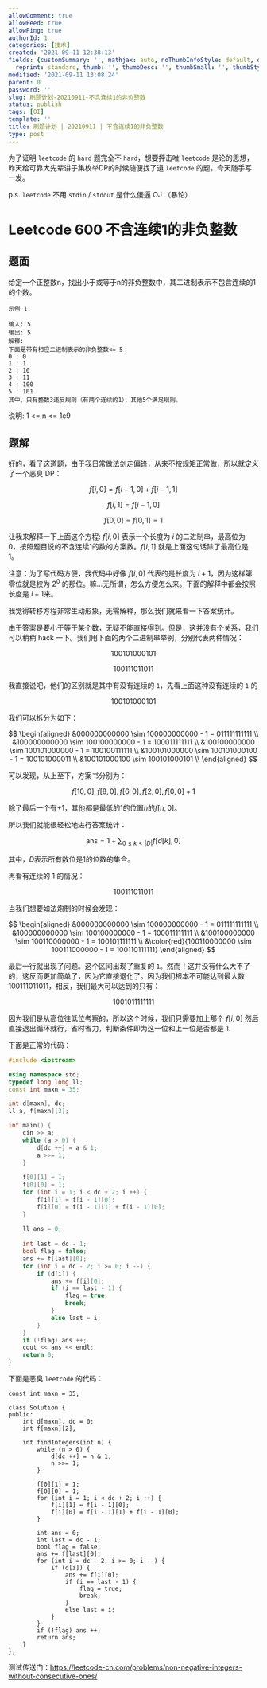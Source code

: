 ```yaml
---
allowComment: true
allowFeed: true
allowPing: true
authorId: 1
categories: [技术]
created: '2021-09-11 12:38:13'
fields: {customSummary: '', mathjax: auto, noThumbInfoStyle: default, outdatedNotice: 'no',
  reprint: standard, thumb: '', thumbDesc: '', thumbSmall: '', thumbStyle: default}
modified: '2021-09-11 13:08:24'
parent: 0
password: ''
slug: 刷题计划-20210911-不含连续1的非负整数
status: publish
tags: [OI]
template: ''
title: 刷题计划 | 20210911 | 不含连续1的非负整数
type: post
---
```

为了证明 `leetcode` 的 `hard` 题完全不 `hard`，想要抨击唯 `leetcode` 是论的思想，昨天给可靠大先辈讲子集枚举DP的时候随便找了道 `leetcode` 的题，今天随手写一发。

p.s. `leetcode` 不用 `stdin` / `stdout` 是什么傻逼 OJ （暴论）

# Leetcode 600 不含连续1的非负整数

## 题面

给定一个正整数n，找出小于或等于n的非负整数中，其二进制表示不包含连续的1的个数。

```
示例 1:

输入: 5
输出: 5
解释: 
下面是带有相应二进制表示的非负整数<= 5：
0 : 0
1 : 1
2 : 10
3 : 11
4 : 100
5 : 101
其中，只有整数3违反规则（有两个连续的1），其他5个满足规则。
```

说明: 1 <= n <= 1e9

## 题解

好的，看了这道题，由于我日常做法剑走偏锋，从来不按规矩正常做，所以就定义了一个恶臭 DP：

$$
	f[i, 0] = f[i - 1, 0] + f[i - 1, 1]
$$

$$
	f[i, 1] = f[i - 1, 0]
$$

$$
	f[0, 0] = f[0, 1] = 1
$$

让我来解释一下上面这个方程: $f[i, 0]$ 表示一个长度为 $i$ 的二进制串，最高位为 $0$，按照题目说的不含连续1的数的方案数。$f[i, 1]$ 就是上面这句话除了最高位是 $1$。

注意：为了写代码方便，我代码中好像 $f[i, 0]$ 代表的是长度为 $i + 1$，因为这样第零位就是权为 $2^0$ 的那位。嘛...无所谓，怎么方便怎么来。下面的解释中都会按照长度是 $i + 1$来。

我觉得转移方程非常生动形象，无需解释，那么我们就来看一下答案统计。

由于答案是要小于等于某个数，无疑不能直接得到。但是，这并没有个关系，我们可以稍稍 hack 一下。我们用下面的两个二进制串举例，分别代表两种情况：

$$
	100101000101
$$

$$
	100111011011
$$

我直接说吧，他们的区别就是其中有没有连续的 `1`，先看上面这种没有连续的 `1` 的

$$
	100101000101
$$

我们可以拆分为如下：

$$
	\begin{aligned}
		&000000000000 \sim 100000000000 - 1 = 011111111111 \\ 
		&100000000000 \sim 100100000000 - 1 = 100011111111 \\
		&100100000000 \sim 100101000000 - 1 = 100100111111 \\
		&100101000000 \sim 100101000100 - 1 = 100101000011 \\ 
		&100101000100 \sim 100101000101 \\
	\end{aligned}
$$

可以发现，从上至下，方案书分别为：

$$
	f[10, 0], f[8, 0], f[6, 0], f[2, 0], f[0, 0] + 1
$$

除了最后一个有$+1$，其他都是最低的1的位置$n$的$f[n, 0]$。

所以我们就能很轻松地进行答案统计：

$$
	\text {ans} = 1 + \sum _ {0 \leq k < |D|} f[d[k], 0]
$$

其中，$D$表示所有数位是1的位数的集合。

再看有连续的 1 的情况：

$$
	100111011011
$$

当我们想要如法炮制的时候会发现：

$$
	\begin{aligned}
		&000000000000 \sim 100000000000 - 1 = 011111111111 \\ 
		&100000000000 \sim 100100000000 - 1 = 100011111111 \\
		&100100000000 \sim 100110000000 - 1 = 100101111111 \\
		&\color{red}{100110000000 \sim 100111000000 - 1 = 100110111111}
	\end{aligned}
$$

最后一行就出现了问题。这个区间出现了重复的 `1`。然而！这并没有什么大不了的，这反而更加简单了，因为它直接退化了。因为我们根本不可能达到最大数 $100111011011$，相反，我们最大可以达到的只有：

$$
	1001011111111
$$

因为我们是从高位往低位考察的，所以这个时候，我们只需要加上那个 $f[i, 0]$ 然后直接退出循环就行，省时省力，判断条件即为这一位和上一位是否都是 1.

下面是正常的代码：

```C++
#include <iostream>

using namespace std;
typedef long long ll;
const int maxn = 35;

int d[maxn], dc;
ll a, f[maxn][2];

int main() {
	cin >> a;
	while (a > 0) {
		d[dc ++] = a & 1;
		a >>= 1;
	}
	
	f[0][1] = 1;
	f[0][0] = 1;
	for (int i = 1; i < dc + 2; i ++) {
		f[i][1] = f[i - 1][0];
		f[i][0] = f[i - 1][1] + f[i - 1][0];
	}
	
	ll ans = 0;
	
	int last = dc - 1;
	bool flag = false;
	ans += f[last][0];
	for (int i = dc - 2; i >= 0; i --) {
		if (d[i]) {
			ans += f[i][0];
			if (i == last - 1) {
				flag = true;
				break;
			}
			else last = i;
		}
	}
	if (!flag) ans ++;
	cout << ans << endl;
	return 0;
}
```

下面是恶臭 `leetcode` 的代码：

```C+
const int maxn = 35;

class Solution {
public:
    int d[maxn], dc = 0;
    int f[maxn][2];

    int findIntegers(int n) {
        while (n > 0) {
            d[dc ++] = n & 1;
            n >>= 1;
        }
        
        f[0][1] = 1;
        f[0][0] = 1;
        for (int i = 1; i < dc + 2; i ++) {
            f[i][1] = f[i - 1][0];
            f[i][0] = f[i - 1][1] + f[i - 1][0];
        }
        
        int ans = 0;
        int last = dc - 1;
        bool flag = false;
        ans += f[last][0];
        for (int i = dc - 2; i >= 0; i --) {
            if (d[i]) {
                ans += f[i][0];
                if (i == last - 1) {
                    flag = true;
                    break;
                }
                else last = i;
            }
        }
        if (!flag) ans ++;
        return ans;
    }
};
```

测试传送门：https://leetcode-cn.com/problems/non-negative-integers-without-consecutive-ones/
